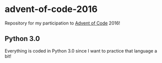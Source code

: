 # advent-of-code-2016
Repository for my participation to [Advent of Code](http://http://adventofcode.com/) 2016!


## Python 3.0
Everything is coded in Python 3.0 since I want to practice that language a bit!
